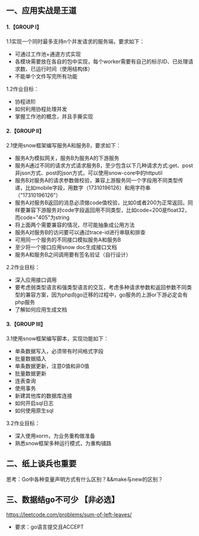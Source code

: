 ## 一、应用实战是王道

#### 1.【GROUP I】
1.1实现一个同时最多支持n个并发请求的服务端，要求如下：
- 可通过工作池+通道方式实现
- 各模块需要放在各自的包中实现，每个worker需要有自己的标示ID、已处理请求数、已运行时间（使用结构体）
- 不能单个文件写完所有功能

1.2作业目标：
- 协程进阶
- 如何利用协程处理并发
- 掌握工作池的概念，并且手撕实现


#### 2.【GROUP II】
2.1使用snow框架编写服务A和服务B，要求如下：
- 服务A为模拟网关，服务B为服务A的下游服务
- 服务A通过不同的请求方式请求服务B，至少包含以下几种请求方式:get、post非json方式、post的json方式，可以使用snow-core中的httputil
- 服务B对服务A的请求参数做校验，兼容上游服务同一个字段用不同类型传递，比如mobile字段，用数字（17310196126）和用字符串（"17310196126"）
- 服务A对服务B返回的消息必须做code值校验，比如0或者200为正常返回，同样要兼容下游服务对code字段返回用不同类型，比如code=200是float32，而code="405"为string
- 将上面两个需要兼容的情况，尽可能抽象成公用方法
- 服务A对服务B的访问要可以通过trace-id进行串联和排查
- 可用同一个服务的不同接口模拟服务A和服务B
- 至少将一个接口应用snow doc生成接口文档
- 服务A和服务B之间调用要有签名验证（自行设计）

2.2作业目标：
- 深入应用接口调用
- 要考虑弱类型语言和强类型语言的交互，考虑多种请求参数和返回参数不同类型的兼容方案，因为php向go迁移的过程中，go服务的上游or下游必定会有php服务
- 了解如何应用生成文档

#### 3.【GROUP III】
3.1使用snow框架编写脚本，实现功能如下：
- 单条数据写入，必须带有时间格式字段
- 批量数据插入
- 单条数据更新，注意0值和非0值
- 批量数据更新
- 连表查询
- 使用事务
- 新建其他库的数据库连接
- 如何开启sql日志
- 如何使用原生sql

3.2作业目标：
- 深入使用xorm，为业务重构做准备
- 熟悉snow框架多种运行模式，为重构铺路

## 二、纸上谈兵也重要
思考：Go中各种变量声明方式有什么区别？&&make与new的区别？

## 三、数据结go不可少 【非必选】
https://leetcode.com/problems/sum-of-left-leaves/
- 要求：go语言提交且ACCEPT

